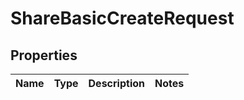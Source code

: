
# ShareBasicCreateRequest

## Properties
Name | Type | Description | Notes
------------ | ------------- | ------------- | -------------



